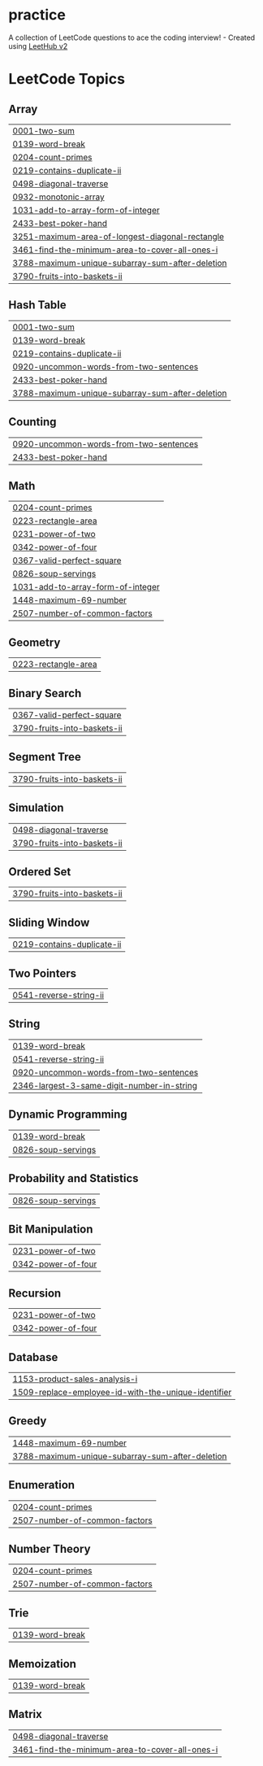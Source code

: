 # practice
A collection of LeetCode questions to ace the coding interview! - Created using [LeetHub v2](https://github.com/arunbhardwaj/LeetHub-2.0)

<!---LeetCode Topics Start-->
# LeetCode Topics
## Array
|  |
| ------- |
| [0001-two-sum](https://github.com/Robinfl2005/practice/tree/master/0001-two-sum) |
| [0139-word-break](https://github.com/Robinfl2005/practice/tree/master/0139-word-break) |
| [0204-count-primes](https://github.com/Robinfl2005/practice/tree/master/0204-count-primes) |
| [0219-contains-duplicate-ii](https://github.com/Robinfl2005/practice/tree/master/0219-contains-duplicate-ii) |
| [0498-diagonal-traverse](https://github.com/Robinfl2005/practice/tree/master/0498-diagonal-traverse) |
| [0932-monotonic-array](https://github.com/Robinfl2005/practice/tree/master/0932-monotonic-array) |
| [1031-add-to-array-form-of-integer](https://github.com/Robinfl2005/practice/tree/master/1031-add-to-array-form-of-integer) |
| [2433-best-poker-hand](https://github.com/Robinfl2005/practice/tree/master/2433-best-poker-hand) |
| [3251-maximum-area-of-longest-diagonal-rectangle](https://github.com/Robinfl2005/practice/tree/master/3251-maximum-area-of-longest-diagonal-rectangle) |
| [3461-find-the-minimum-area-to-cover-all-ones-i](https://github.com/Robinfl2005/practice/tree/master/3461-find-the-minimum-area-to-cover-all-ones-i) |
| [3788-maximum-unique-subarray-sum-after-deletion](https://github.com/Robinfl2005/practice/tree/master/3788-maximum-unique-subarray-sum-after-deletion) |
| [3790-fruits-into-baskets-ii](https://github.com/Robinfl2005/practice/tree/master/3790-fruits-into-baskets-ii) |
## Hash Table
|  |
| ------- |
| [0001-two-sum](https://github.com/Robinfl2005/practice/tree/master/0001-two-sum) |
| [0139-word-break](https://github.com/Robinfl2005/practice/tree/master/0139-word-break) |
| [0219-contains-duplicate-ii](https://github.com/Robinfl2005/practice/tree/master/0219-contains-duplicate-ii) |
| [0920-uncommon-words-from-two-sentences](https://github.com/Robinfl2005/practice/tree/master/0920-uncommon-words-from-two-sentences) |
| [2433-best-poker-hand](https://github.com/Robinfl2005/practice/tree/master/2433-best-poker-hand) |
| [3788-maximum-unique-subarray-sum-after-deletion](https://github.com/Robinfl2005/practice/tree/master/3788-maximum-unique-subarray-sum-after-deletion) |
## Counting
|  |
| ------- |
| [0920-uncommon-words-from-two-sentences](https://github.com/Robinfl2005/practice/tree/master/0920-uncommon-words-from-two-sentences) |
| [2433-best-poker-hand](https://github.com/Robinfl2005/practice/tree/master/2433-best-poker-hand) |
## Math
|  |
| ------- |
| [0204-count-primes](https://github.com/Robinfl2005/practice/tree/master/0204-count-primes) |
| [0223-rectangle-area](https://github.com/Robinfl2005/practice/tree/master/0223-rectangle-area) |
| [0231-power-of-two](https://github.com/Robinfl2005/practice/tree/master/0231-power-of-two) |
| [0342-power-of-four](https://github.com/Robinfl2005/practice/tree/master/0342-power-of-four) |
| [0367-valid-perfect-square](https://github.com/Robinfl2005/practice/tree/master/0367-valid-perfect-square) |
| [0826-soup-servings](https://github.com/Robinfl2005/practice/tree/master/0826-soup-servings) |
| [1031-add-to-array-form-of-integer](https://github.com/Robinfl2005/practice/tree/master/1031-add-to-array-form-of-integer) |
| [1448-maximum-69-number](https://github.com/Robinfl2005/practice/tree/master/1448-maximum-69-number) |
| [2507-number-of-common-factors](https://github.com/Robinfl2005/practice/tree/master/2507-number-of-common-factors) |
## Geometry
|  |
| ------- |
| [0223-rectangle-area](https://github.com/Robinfl2005/practice/tree/master/0223-rectangle-area) |
## Binary Search
|  |
| ------- |
| [0367-valid-perfect-square](https://github.com/Robinfl2005/practice/tree/master/0367-valid-perfect-square) |
| [3790-fruits-into-baskets-ii](https://github.com/Robinfl2005/practice/tree/master/3790-fruits-into-baskets-ii) |
## Segment Tree
|  |
| ------- |
| [3790-fruits-into-baskets-ii](https://github.com/Robinfl2005/practice/tree/master/3790-fruits-into-baskets-ii) |
## Simulation
|  |
| ------- |
| [0498-diagonal-traverse](https://github.com/Robinfl2005/practice/tree/master/0498-diagonal-traverse) |
| [3790-fruits-into-baskets-ii](https://github.com/Robinfl2005/practice/tree/master/3790-fruits-into-baskets-ii) |
## Ordered Set
|  |
| ------- |
| [3790-fruits-into-baskets-ii](https://github.com/Robinfl2005/practice/tree/master/3790-fruits-into-baskets-ii) |
## Sliding Window
|  |
| ------- |
| [0219-contains-duplicate-ii](https://github.com/Robinfl2005/practice/tree/master/0219-contains-duplicate-ii) |
## Two Pointers
|  |
| ------- |
| [0541-reverse-string-ii](https://github.com/Robinfl2005/practice/tree/master/0541-reverse-string-ii) |
## String
|  |
| ------- |
| [0139-word-break](https://github.com/Robinfl2005/practice/tree/master/0139-word-break) |
| [0541-reverse-string-ii](https://github.com/Robinfl2005/practice/tree/master/0541-reverse-string-ii) |
| [0920-uncommon-words-from-two-sentences](https://github.com/Robinfl2005/practice/tree/master/0920-uncommon-words-from-two-sentences) |
| [2346-largest-3-same-digit-number-in-string](https://github.com/Robinfl2005/practice/tree/master/2346-largest-3-same-digit-number-in-string) |
## Dynamic Programming
|  |
| ------- |
| [0139-word-break](https://github.com/Robinfl2005/practice/tree/master/0139-word-break) |
| [0826-soup-servings](https://github.com/Robinfl2005/practice/tree/master/0826-soup-servings) |
## Probability and Statistics
|  |
| ------- |
| [0826-soup-servings](https://github.com/Robinfl2005/practice/tree/master/0826-soup-servings) |
## Bit Manipulation
|  |
| ------- |
| [0231-power-of-two](https://github.com/Robinfl2005/practice/tree/master/0231-power-of-two) |
| [0342-power-of-four](https://github.com/Robinfl2005/practice/tree/master/0342-power-of-four) |
## Recursion
|  |
| ------- |
| [0231-power-of-two](https://github.com/Robinfl2005/practice/tree/master/0231-power-of-two) |
| [0342-power-of-four](https://github.com/Robinfl2005/practice/tree/master/0342-power-of-four) |
## Database
|  |
| ------- |
| [1153-product-sales-analysis-i](https://github.com/Robinfl2005/practice/tree/master/1153-product-sales-analysis-i) |
| [1509-replace-employee-id-with-the-unique-identifier](https://github.com/Robinfl2005/practice/tree/master/1509-replace-employee-id-with-the-unique-identifier) |
## Greedy
|  |
| ------- |
| [1448-maximum-69-number](https://github.com/Robinfl2005/practice/tree/master/1448-maximum-69-number) |
| [3788-maximum-unique-subarray-sum-after-deletion](https://github.com/Robinfl2005/practice/tree/master/3788-maximum-unique-subarray-sum-after-deletion) |
## Enumeration
|  |
| ------- |
| [0204-count-primes](https://github.com/Robinfl2005/practice/tree/master/0204-count-primes) |
| [2507-number-of-common-factors](https://github.com/Robinfl2005/practice/tree/master/2507-number-of-common-factors) |
## Number Theory
|  |
| ------- |
| [0204-count-primes](https://github.com/Robinfl2005/practice/tree/master/0204-count-primes) |
| [2507-number-of-common-factors](https://github.com/Robinfl2005/practice/tree/master/2507-number-of-common-factors) |
## Trie
|  |
| ------- |
| [0139-word-break](https://github.com/Robinfl2005/practice/tree/master/0139-word-break) |
## Memoization
|  |
| ------- |
| [0139-word-break](https://github.com/Robinfl2005/practice/tree/master/0139-word-break) |
## Matrix
|  |
| ------- |
| [0498-diagonal-traverse](https://github.com/Robinfl2005/practice/tree/master/0498-diagonal-traverse) |
| [3461-find-the-minimum-area-to-cover-all-ones-i](https://github.com/Robinfl2005/practice/tree/master/3461-find-the-minimum-area-to-cover-all-ones-i) |
<!---LeetCode Topics End-->